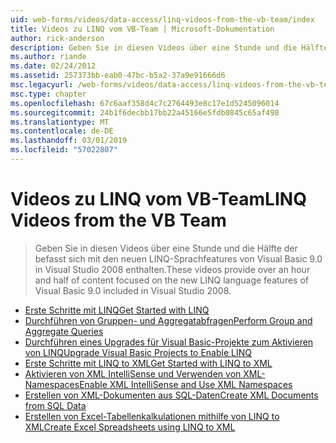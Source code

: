 ```yaml
---
uid: web-forms/videos/data-access/linq-videos-from-the-vb-team/index
title: Videos zu LINQ vom VB-Team | Microsoft-Dokumentation
author: rick-anderson
description: Geben Sie in diesen Videos über eine Stunde und die Hälfte der befasst sich mit den neuen LINQ-Sprachfeatures von Visual Basic 9.0 in Visual Studio 2008 enthalten.
ms.author: riande
ms.date: 02/24/2012
ms.assetid: 257373bb-eab0-47bc-b5a2-37a9e91666d6
msc.legacyurl: /web-forms/videos/data-access/linq-videos-from-the-vb-team
msc.type: chapter
ms.openlocfilehash: 67c6aaf358d4c7c2764493e8c17e1d5245096014
ms.sourcegitcommit: 24b1f6decbb17bb22a45166e5fdb0845c65af498
ms.translationtype: MT
ms.contentlocale: de-DE
ms.lasthandoff: 03/01/2019
ms.locfileid: "57022807"
---
```

<a name="linq-videos-from-the-vb-team"></a><span data-ttu-id="5e566-103">Videos zu LINQ vom VB-Team</span><span class="sxs-lookup"><span data-stu-id="5e566-103">LINQ Videos from the VB Team</span></span>
====================
> <span data-ttu-id="5e566-104">Geben Sie in diesen Videos über eine Stunde und die Hälfte der befasst sich mit den neuen LINQ-Sprachfeatures von Visual Basic 9.0 in Visual Studio 2008 enthalten.</span><span class="sxs-lookup"><span data-stu-id="5e566-104">These videos provide over an hour and half of content focused on the new LINQ language features of Visual Basic 9.0 included in Visual Studio 2008.</span></span>


- [<span data-ttu-id="5e566-105">Erste Schritte mit LINQ</span><span class="sxs-lookup"><span data-stu-id="5e566-105">Get Started with LINQ</span></span>](how-do-i-get-started-with-linq.md)
- [<span data-ttu-id="5e566-106">Durchführen von Gruppen- und Aggregatabfragen</span><span class="sxs-lookup"><span data-stu-id="5e566-106">Perform Group and Aggregate Queries</span></span>](how-do-i-perform-group-and-aggregate-queries.md)
- [<span data-ttu-id="5e566-107">Durchführen eines Upgrades für Visual Basic-Projekte zum Aktivieren von LINQ</span><span class="sxs-lookup"><span data-stu-id="5e566-107">Upgrade Visual Basic Projects to Enable LINQ</span></span>](how-do-i-upgrade-visual-basic-projects-to-enable-linq.md)
- [<span data-ttu-id="5e566-108">Erste Schritte mit LINQ to XML</span><span class="sxs-lookup"><span data-stu-id="5e566-108">Get Started with LINQ to XML</span></span>](how-do-i-get-started-with-linq-to-xml.md)
- [<span data-ttu-id="5e566-109">Aktivieren von XML IntelliSense und Verwenden von XML-Namespaces</span><span class="sxs-lookup"><span data-stu-id="5e566-109">Enable XML IntelliSense and Use XML Namespaces</span></span>](how-do-i-enable-xml-intellisense-and-use-xml-namespaces.md)
- [<span data-ttu-id="5e566-110">Erstellen von XML-Dokumenten aus SQL-Daten</span><span class="sxs-lookup"><span data-stu-id="5e566-110">Create XML Documents from SQL Data</span></span>](how-do-i-create-xml-documents-from-sql-data.md)
- [<span data-ttu-id="5e566-111">Erstellen von Excel-Tabellenkalkulationen mithilfe von LINQ to XML</span><span class="sxs-lookup"><span data-stu-id="5e566-111">Create Excel Spreadsheets using LINQ to XML</span></span>](how-do-i-create-excel-spreadsheets-using-linq-to-xml.md)
